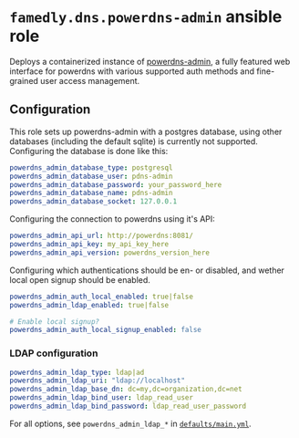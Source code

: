 # `famedly.dns.powerdns-admin` ansible role

Deploys a containerized instance of [powerdns-admin](https://github.com/PowerDNS-Admin/PowerDNS-Admin),
a fully featured web interface for powerdns with various supported auth
methods and fine-grained user access management.

## Configuration

This role sets up powerdns-admin with a postgres database, using other
databases (including the default sqlite) is currently not supported.
Configuring the database is done like this:

```yaml
powerdns_admin_database_type: postgresql
powerdns_admin_database_user: pdns-admin
powerdns_admin_database_password: your_password_here
powerdns_admin_database_name: pdns-admin
powerdns_admin_database_socket: 127.0.0.1
```

Configuring the connection to powerdns using it's API:

```yaml
powerdns_admin_api_url: http://powerdns:8081/
powerdns_admin_api_key: my_api_key_here
powerdns_admin_api_version: powerdns_version_here
```

Configuring which authentications should be en- or
disabled, and wether local open signup should be enabled.
```yaml
powerdns_admin_auth_local_enabled: true|false
powerdns_admin_ldap_enabled: true|false

# Enable local signup?
powerdns_admin_auth_local_signup_enabled: false
```

### LDAP configuration

```yaml
powerdns_admin_ldap_type: ldap|ad
powerdns_admin_ldap_uri: "ldap://localhost"
powerdns_admin_ldap_base_dn: dc=my,dc=organization,dc=net
powerdns_admin_ldap_bind_user: ldap_read_user
powerdns_admin_ldap_bind_password: ldap_read_user_password
```

For all options, see `powerdns_admin_ldap_*` in [`defaults/main.yml`](./defaults/main.yml).
